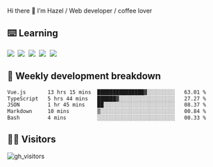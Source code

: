 
Hi there 👋 I’m Hazel / Web developer / coffee lover

## ⌨️ Learning

<samp>
 <a href="https://github.com/vuejs/core"><img src="https://api.iconify.design/logos:vue.svg" /></a>
  <a href="https://github.com/vuejs/core"><img src="https://api.iconify.design/logos:react.svg" /></a>
  <a href="https://github.com/vitejs/vite"><img src="https://api.iconify.design/logos:vitejs.svg" /></a>
  <a href="https://github.com/microsoft/TypeScript"><img src="https://api.iconify.design/logos:typescript-icon.svg" /></a> 
  <a href="https://github.com/unocss/unocss"><img src="https://api.iconify.design/logos:unocss.svg" /></a>
  

</samp>


## 🦀 Weekly development breakdown

<!--START_SECTION:waka-->

```txt
Vue.js       13 hrs 15 mins  ███████████████▓░░░░░░░░░   63.01 %
TypeScript   5 hrs 44 mins   ██████▓░░░░░░░░░░░░░░░░░░   27.27 %
JSON         1 hr 45 mins    ██░░░░░░░░░░░░░░░░░░░░░░░   08.37 %
Markdown     10 mins         ▒░░░░░░░░░░░░░░░░░░░░░░░░   00.84 %
Bash         4 mins          ░░░░░░░░░░░░░░░░░░░░░░░░░   00.33 %
```

<!--END_SECTION:waka-->
## 👬🏻 Visitors

![gh_visitors](https://profile-counter.glitch.me/Hazel-Lin/count.svg)

